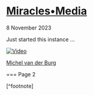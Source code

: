 # [Miracles•Media](https://miracles.media)
8 November 2023

Just started this instance ... 

[![Video](https://img.youtube.com/vi/kECqIau9IAw/maxresdefault.jpg)](https://youtu.be/kECqIau9IAw)

[Michel van der Burg](https://michelvanderburg.com)

===
Page 2

[^footnote]
